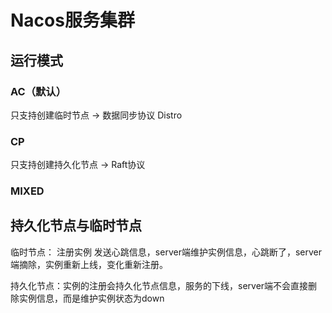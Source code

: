 # Nacos服务集群

## 运行模式

### AC（默认）

只支持创建临时节点 -> 数据同步协议 Distro

### CP

只支持创建持久化节点 -> Raft协议 

### MIXED

## 持久化节点与临时节点

临时节点： 注册实例 发送心跳信息，server端维护实例信息，心跳断了，server端摘除，实例重新上线，变化重新注册。

持久化节点：实例的注册会持久化节点信息，服务的下线，server端不会直接删除实例信息，而是维护实例状态为down
